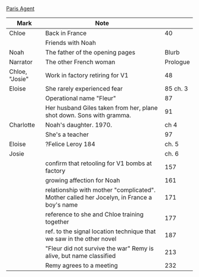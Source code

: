 [Paris Agent](Paris%20Agent.jpg)


| Mark           | Note                                                                                      |          |
| -------------- | ----------------------------------------------------------------------------------------- | -------- |
| Chloe          | Back in France                                                                            | 40       |
|                | Friends with Noah                                                                         |          |
| Noah           | The father of the opening pages                                                           | Blurb    |
| Narrator       | The other French woman                                                                    | Prologue |
| Chloe, "Josie" | Work in factory retiring for V1                                                           | 48       |
| Eloise         | She rarely experienced fear                                                               | 85 ch. 3 |
|                | Operational name "Fleur"                                                                  | 87       |
|                | Her husband Giles taken from her, plane shot down. Sons with gramma.                      | 91       |
| Charlotte      | Noah's daughter. 1970.                                                                    | ch 4     |
|                | She's a teacher                                                                           | 97       |
| Eloise         | ?Felice Leroy 184                                                                         | ch. 5    |
| Josie          |                                                                                           | ch. 6    |
|                | confirm that retooling for V1 bombs at factory                                            | 157      |
|                | growing affection for Noah                                                                | 161      |
|                | relationship with mother "complicated". Mother called her Jocelyn, in France a boy's name | 171      |
|                | reference to she and Chloe training together                                              | 177      |
|                | ref. to the signal location technique that we saw in the other novel                      | 187      |
|                | "Fleur did not survive the war" Remy is alive, but name classified                        | 213      |
|                | Remy agrees to a meeting                                                                  | 232      |
